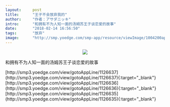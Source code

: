 ```yaml
---
layout:     post
title:      "王子不会放弃我的"
author:     "作者：アサダニッキ"
intro:      "和拥有不为人知一面的汤姆苏王子谈恋爱的故事"
date:       "2018-02-14 16:56:50"
tags:       "放弃"
image:      "http://smp.yoedge.com/smp-app/resource/viewImage/1004200appline.png"
---
```

<div style="text-align: center">
<p><img src="http://smp.yoedge.com/smp-app/resource/viewImage/1004200appline.png"/></p>
</div>
<p class="post-meta">
<span>和拥有不为人知一面的汤姆苏王子谈恋爱的故事</span>
</p>
[http://smp3.yoedge.com/view/gotoAppLine/1126637](http://smp3.yoedge.com/view/gotoAppLine/1126637){:target="_blank"}
[http://smp3.yoedge.com/view/gotoAppLine/1126636](http://smp3.yoedge.com/view/gotoAppLine/1126636){:target="_blank"}
[http://smp3.yoedge.com/view/gotoAppLine/1126635](http://smp3.yoedge.com/view/gotoAppLine/1126635){:target="_blank"}


